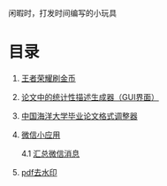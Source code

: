 闲暇时，打发时间编写的小玩具

# 目录

1. [王者荣耀刷金币](https://github.com/lei940324/toy/tree/master/%E7%8E%8B%E8%80%85%E8%8D%A3%E8%80%80%E5%88%B7%E9%87%91%E5%B8%81)

2. [论文中的统计性描述生成器（GUI界面）](https://github.com/lei940324/description)

3. [中国海洋大学毕业论文格式调整器](https://github.com/lei940324/ouc_thesis_format)

4. [微信小应用](https://github.com/lei940324/Application_itchat)

   4.1 [汇总微信消息](https://github.com/lei940324/Application_itchat/tree/master/%E6%B1%87%E6%80%BB%E5%BE%AE%E4%BF%A1%E6%B6%88%E6%81%AF)

5. [pdf去水印](https://github.com/lei940324/toy/tree/master/pdf%E5%8E%BB%E6%B0%B4%E5%8D%B0)

